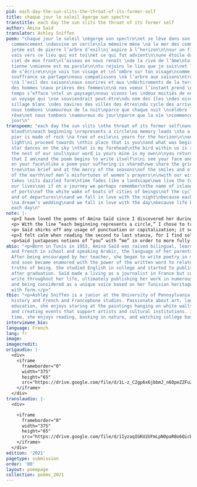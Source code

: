 ```yaml
---
pid: each-day-the-sun-slits-the-throat-of-its-former-self
title: chaque jour le soleil égorge son spectre
transtitle: each day the sun slits the throat of its former self
author: Amina Saïd
translator: Ashley Sniffen
poem: "chaque jour le soleil \négorge son spectre\net se lève dans son sang\n\ntout
  commencement \ndessine un cercle\nla mémoire mène \nà la mer des commencements\nla
  jetée est de pierre l’arbre d’exil\nj’aspire à l’horizon\n\nsur un fil de lumière\nje
  vais vers ce lieu qui est toi\net ce qui fut advient\n\nune étoile danse sur \nle
  ciel de mon front\nl’oiseau en nous renaît \nde la rive de l’âme\nta parole est
  tienne \nmienne est ma parole\n\ntu rejoins le lieu que je suis\net le poème continue
  de s’écrire\n\nje vois ton visage et \nl’ombre sur ton visage\ncomme le poème \nla
  souffrance se partage\nnous compatissons \nà l’arbre aux saisons\ntrop brèves et
  \nà l’exil des saisons\naux sourires et aux \ndéchirements de la terre\naux malheurs
  des hommes \naux prières des femmes\n\nà nos voeux l’instant prend \nsa forme éblouie\nle
  temps s’efface \ntel un paysage\nnous vivons les \ndeux moitiés de nos vies\ncomme
  un voyage qui \nse souviendrait peut-être\ndu nom des îles \ndes oiseaux des ports\ndu
  sillage blanc \ndes navires des villes des êtres\ndu cycle des arrivées et des départs\n\net
  nous tombons \namoureux de la nuit\nparce que chaque nuit \ncélèbre les noces du
  rêve\net nous tombons \namoureux du jour\nparce que la vie \ncommence avec chaque
  jour\n"
transpoem: "each day the sun slits \nthe throat of its former self\nand rises in its
  blood\n\neach beginning \nrepresents a circle\na memory leads \nto a sea of possibilities\na
  pier is made of rock \na tree of exile\ni yearn for the horizon\n\non a thread of
  light\ni proceed towards \nthis place that is you\nand what was begins again\n\na
  star dances on the sky \nthat is my forehead\nthe bird within us is reborn \nfrom
  the nest of our soul\nyour word is yours mine is my own\n\nyou return to the place
  that I am\nand the poem begins to write itself\n\ni see your face and \nthe shadow
  on your face\nlike a poem your suffering is shared\nwe share the grief of a withering
  tree\ntoo brief and at the mercy of the seasons\nof the smiles and of the rifts
  of the earth\nof men’s misfortunes of women’s prayers\n\nwith our wishes a moment
  takes \nits dazzled form\ntime fades like a landscape\nwe live the two halves of
  our lives\nas if on a journey we perhaps remember\nthe name of islands of birds
  of ports\nof the white wake of boats of cities of beings\nof the cycle of arrivals
  and of departures\n\nand we fall in love with the night\nbecause each night celebrates
  \na dream’s wedding\nand we fall in love with the day\nbecause life begins with
  each day\n"
note: |-
  <p>I have loved the poems of Amina Saïd since I discovered her during my first year of college three years ago. Her rawness and directness comfort me; she employs common language and a lack of punctuation, which enable the reader to grapple directly with each word on the page. This poem is one of my absolute favorites, for it is easy to fall in love with the first line; the evocative imagery jumps out at the reader, forcing her to come to terms with a violent, self-destructive sun and its rebirth after tragedy each day. This concept forces us to consider the essence of life, of our own regeneration with the coming and going of each day. I chose to translate <i>égorge son spectre</i> as “slits the throat of its former self” instead of “slits the throat of its ghost” in order to convey a sense of rebirth and  regeneration of the sun as its own entity or “former self.” I wanted to delineate the poem’s first line, which also serves as its title, as evocative of the essence of a phoenix being reborn from ashes, and therefore believe the indication of “former self” is necessary in order to distinguish between a sense of the past and of the present.</p>
  <p> With the line “each beginning represents a circle,” I chose to translate the French <em>dessine</em> (“to draw”) in a more symbolic manner in order to underscore the symbolism of a circle as representative of a beginning or of this feeling of rebirth that the first line of the poem conveys. In this manner, I chose the word “possibilities” in lieu of “beginnings” for the French <em>commencements</em> in the following line to emphasize the sense of possibility that is enabled through rebirth, which inherently constitutes a new beginning.</p>
  <p> Saïd shirks off any usage of punctuation or capitalization; it seems that in some portions of the poem, particularly “and what was begins again,” might be better clarified by punctuation. However, I find the beauty in Saïd’s poetry to underscore an ephemerality rooted within words and a constancy lodged within uncertainty. Saïd seems to be telling us that poetry and therefore life cannot be fully understood through generic formulas of punctuation, but rather through endeavoring to unravel the deeper meaning within a collection of words themselves.</p>
  <p>I felt calm when reading the second to last stanza, for I find solace in the repetition of the French word <em>de</em> (“of”) for this repetition suggests the struggle of remembrance, of attempting to uncover past memories which are so inextricably tied to the present and the future that the lines of distinction are blurred. This repetition also mimics Saïd’s signature rambling style, forcing the reader to consider the poem as a stream of consciousness that can apply to any person’s experience of life and of the trials and tribulations involved with love, darkness, and light.</p>
  <p>Saïd juxtaposes notions of “you” with “me” in order to more fully arrive at the idea of an intertwining of souls, yet I believe that the beauty of this poem is more so discovered by ascertaining the connection of the individual self (or selves) with nature. By noting that “we fall in love with the night” and “we fall in love with the day,” she avails us to the beauty of life and the evocations of lightness and darkness imbued within it.</p>
abio: "<p>Born in Tunis in 1953, Amina Saïd was raised bilingual, learning both Arabic
  and French in school and speaking Arabic, the language of her parents, at home.
  After being encouraged by her teacher, she began to write poetry in middle school
  and soon became enamored with the power of the written word to relate essential
  truths of being. She studied English in college and started to publish poetry soon
  after graduation. Saïd made a living as a journalist in France but continued to
  write throughout her life, ultimately publishing her work in numerous poetry collections
  and being considered as a unique voice based on her Tunisian heritage and experimentation
  with form.</p>"
tbio: "<p>Ashley Sniffen is a junior at the University of Pennsylvania studying art
  history and French and Francophone studies. Passionate about art, language, and
  education, she enjoys staring at the paintings hanging on white walls of museums
  and creating events that support artists and cultural institutions. In her spare
  time, she enjoys reading, basking in nature, and watching college basketball games.</p>"
interviewee_bio:
language: French
lang: fr
image:
imagecredit:
origaudio: |-
  <div>
    <iframe
      frameborder="0"
      width="375"
      height="65"
      src="https://drive.google.com/file/d/1L-z_C2gp6x6jbbmJ_n6OpeZZFu200suH/preview">
    </iframe>
  </div>
translaudio: |-
  <div>

    <iframe
      frameborder="0"
      width="375"
      height="65"
      src="https://drive.google.com/file/d/1IyzaqIGKU2UFmLpN0paRBo6QicbmEK5Z/preview">
    </iframe>
  </div>
edition: '2021'
pagetype: submission
order: '00'
layout: poempage
collection: poems_2021
---
```

